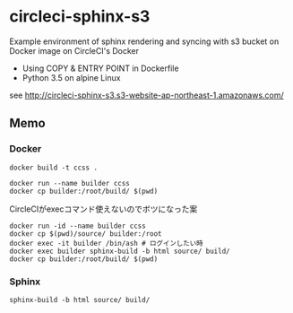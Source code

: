 # circleci-sphinx-s3
Example environment of sphinx rendering and syncing with s3 bucket on Docker image on CircleCI's Docker

* Using COPY & ENTRY POINT in Dockerfile
* Python 3.5 on alpine Linux

see http://circleci-sphinx-s3.s3-website-ap-northeast-1.amazonaws.com/

## Memo
### Docker
```
docker build -t ccss .
```
```
docker run --name builder ccss
docker cp builder:/root/build/ $(pwd)
```

CircleCIがexecコマンド使えないのでボツになった案
```
docker run -id --name builder ccss
docker cp $(pwd)/source/ builder:/root
docker exec -it builder /bin/ash # ログインしたい時
docker exec builder sphinx-build -b html source/ build/
docker cp builder:/root/build/ $(pwd)
```

### Sphinx
```
sphinx-build -b html source/ build/
```